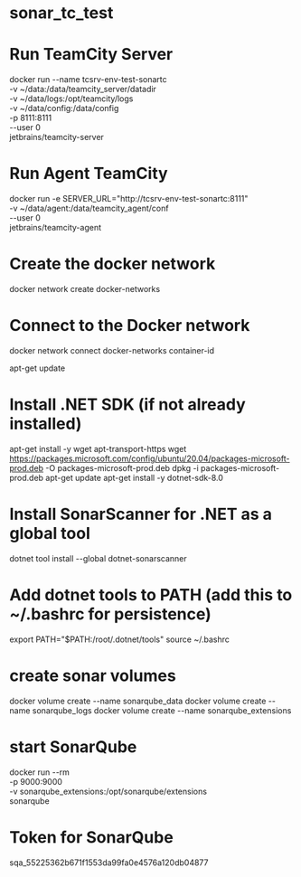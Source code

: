 # sonar_tc_test

# Run TeamCity Server
docker run --name tcsrv-env-test-sonartc \
    -v ~/data:/data/teamcity_server/datadir \
    -v ~/data/logs:/opt/teamcity/logs \
    -v ~/data/config:/data/config \
    -p 8111:8111 \
    --user 0 \
    jetbrains/teamcity-server

# Run Agent TeamCity
docker run -e SERVER_URL="http://tcsrv-env-test-sonartc:8111" \
    -v ~/data/agent:/data/teamcity_agent/conf \
    --user 0 \
    jetbrains/teamcity-agent

# Create the docker network
docker network create docker-networks

# Connect to the Docker network
 docker network connect docker-networks container-id

 apt-get update

# Install .NET SDK (if not already installed)
apt-get install -y wget apt-transport-https
wget https://packages.microsoft.com/config/ubuntu/20.04/packages-microsoft-prod.deb -O packages-microsoft-prod.deb
dpkg -i packages-microsoft-prod.deb
apt-get update
apt-get install -y dotnet-sdk-8.0

# Install SonarScanner for .NET as a global tool
dotnet tool install --global dotnet-sonarscanner

# Add dotnet tools to PATH (add this to ~/.bashrc for persistence)
export PATH="$PATH:/root/.dotnet/tools"
source ~/.bashrc


# create sonar volumes 
docker volume create --name sonarqube_data
docker volume create --name sonarqube_logs
docker volume create --name sonarqube_extensions

# start SonarQube
docker run --rm \
    -p 9000:9000 \
    -v sonarqube_extensions:/opt/sonarqube/extensions \
    sonarqube

# Token for SonarQube
sqa_55225362b671f1553da99fa0e4576a120db04877